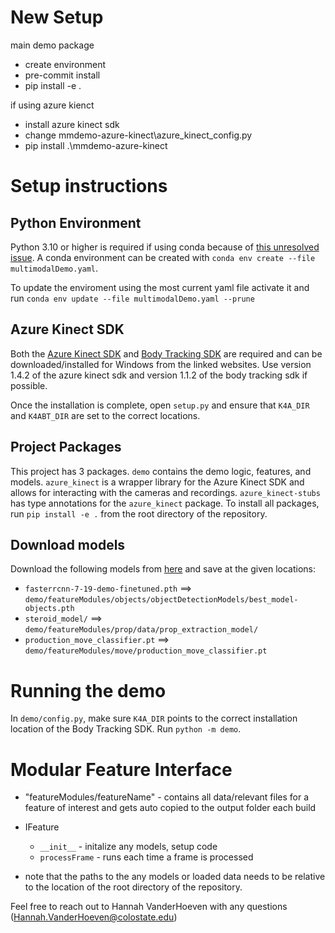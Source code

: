 # New Setup

main demo package
- create environment
- pre-commit install
- pip install -e .

if using azure kienct
- install azure kinect sdk
- change mmdemo-azure-kinect\azure_kinect_config.py
- pip install .\mmdemo-azure-kinect

# Setup instructions

## Python Environment
Python 3.10 or higher is required if using conda because of [this unresolved issue](https://github.com/conda/conda/issues/10897). A conda environment can be created with `conda env create --file multimodalDemo.yaml`.

To update the enviroment using the most current yaml file activate it and run `conda env update --file multimodalDemo.yaml --prune`

## Azure Kinect SDK

Both the [Azure Kinect SDK](https://github.com/microsoft/Azure-Kinect-Sensor-SDK/blob/develop/docs/usage.md#installation) and [Body Tracking SDK](https://learn.microsoft.com/en-us/azure/kinect-dk/body-sdk-download) are required and can be downloaded/installed for Windows from the linked websites. Use version 1.4.2 of the azure kinect sdk and version 1.1.2 of the body tracking sdk if possible.

Once the installation is complete, open `setup.py` and ensure that `K4A_DIR` and `K4ABT_DIR` are set to the correct locations.

## Project Packages
This project has 3 packages. `demo` contains the demo logic, features, and models. `azure_kinect` is a wrapper library for the Azure Kinect SDK and allows for interacting with the cameras and recordings. `azure_kinect-stubs` has type annotations for the `azure_kinect` package. To install all packages, run `pip install -e .` from the root directory of the repository.

## Download models
Download the following models from [here](https://colostate-my.sharepoint.com/:f:/g/personal/nkrishna_colostate_edu/EhYic6HBX7hFta6GjQIcb9gBxV_K0yYFhtHagiVyClr7gQ?e=W6Pm6I) and save at the given locations:
- `fasterrcnn-7-19-demo-finetuned.pth` ==> `demo/featureModules/objects/objectDetectionModels/best_model-objects.pth`
- `steroid_model/` ==> `demo/featureModules/prop/data/prop_extraction_model/`
- `production_move_classifier.pt` ==> `demo/featureModules/move/production_move_classifier.pt`

# Running the demo
In `demo/config.py`, make sure `K4A_DIR` points to the correct installation location of the Body Tracking SDK. Run `python -m demo`.

# Modular Feature Interface
- "featureModules/featureName" - contains all data/relevant files for a feature of interest and gets auto copied to the output folder each build
- IFeature
  - `__init__` - initalize any models, setup code
  - `processFrame` - runs each time a frame is processed

- note that the paths to the any models or loaded data needs to be relative to the location of the root directory of the repository.

Feel free to reach out to Hannah VanderHoeven with any questions (Hannah.VanderHoeven@colostate.edu)
